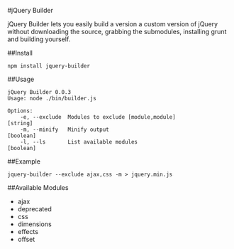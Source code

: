 #jQuery Builder

jQuery Builder lets you easily build a version a custom version of jQuery without downloading the source, grabbing the submodules, installing grunt and building yourself.

##Install

	npm install jquery-builder

##Usage

	jQuery Builder 0.0.3
	Usage: node ./bin/builder.js

	Options:
		-e, --exclude  Modules to exclude [module,module]              [string]
		-m, --minify   Minify output                                   [boolean]
		-l, --ls       List available modules                          [boolean]

##Example

	jquery-builder --exclude ajax,css -m > jquery.min.js

##Available Modules

- ajax
- deprecated
- css
- dimensions
- effects
- offset
